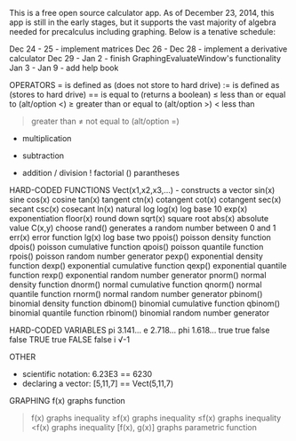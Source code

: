 This is a free open source calculator app. As of December 23, 2014, this app is still in the early stages, but it supports the vast majority of algebra needed for precalculus including graphing. Below is a tenative schedule:

Dec 24 - 25 - implement matrices
Dec 26 - Dec 28 - implement a derivative calculator
Dec 29 - Jan 2 - finish GraphingEvaluateWindow's functionality
Jan 3 - Jan 9 - add help book

OPERATORS
=   is defined as (does not store to hard drive)
:=  is defined as (stores to hard drive)
==  is equal to (returns a boolean)
≤   less than or equal to (alt/option <)
≥   greater than or equal to (alt/option >)
<   less than
>   greater than
≠   not equal to (alt/option =)
*   multiplication
-   subtraction
+   addition
/   division
!   factorial
()  parantheses

HARD-CODED FUNCTIONS
Vect(x1,x2,x3,...) - constructs a vector
sin(x)      sine
cos(x)      cosine
tan(x)      tangent
ctn(x)      cotangent
cot(x)      cotangent
sec(x)      secant
csc(x)      cosecant
ln(x)       natural log
log(x)      log base 10
exp(x)      exponentiation
floor(x)    round down
sqrt(x)     square root
abs(x)      absolute value
C(x,y)      choose
rand()      generates a random number between 0 and 1
err(x)      error function
lg(x)       log base two
ppois()     poisson density function
dpois()     poisson cumulative function
qpois()     poisson quantile function
rpois()     poisson random number generator
pexp()      exponential density function
dexp()      exponential cumulative function
qexp()      exponential quantile function
rexp()      exponential random number generator
pnorm()     normal density function
dnorm()     normal cumulative function
qnorm()     normal quantile function
rnorm()     normal random number generator
pbinom()    binomial density function
dbinom()    binomial cumulative function
qbinom()    binomial quantile function
rbinom()    binomial random number generator

HARD-CODED VARIABLES
pi          3.141...
e           2.718...
phi         1.618...
true        true
false       false
TRUE        true
FALSE       false
i           √-1

OTHER
- scientific notation: 6.23E3 == 6230
- declaring a vector: [5,11,7] == Vect(5,11,7)

GRAPHING
f(x)            graphs function
>f(x)           graphs inequality
≥f(x)           graphs inequality
≤f(x)           graphs inequality
<f(x)           graphs inequality
[f(x), g(x)]    graphs parametric function